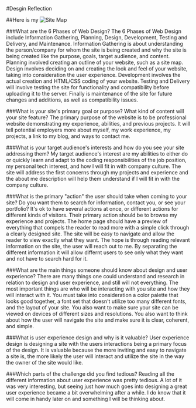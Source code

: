 #Desgin Reflection

##Here is my ![Site Map](/week-2/imgs/site-map.png)

###What are the 6 Phases of Web Design?
The 6 Phases of Web Design include Information Gathering, Planning, Design, Development, Testing and Delivery, and Maintenance. Information Gathering is about understanding the person/company for whom the site is being created and why the site is being created like the purpose, goals, target audience, and content. Planning involved creating an outline of your website, such as a site map. Design involves deciding on and creating the look and feel of your website, taking into consideration the user experience. Development involves the actual creation and HTML/CSS coding of your website. Testing and Delivery will involve testing the site for functionality and compatibility before uploading it to the server. Finally is maintenance of the site for future changes and additions, as well as compatibility issues.

###What is your site's primary goal or purpose? What kind of content will your site feature?
The primary purpose of the website is to be professional website demonstrating my experience, abilities, and previous projects. It will tell potential employers more about myself, my work experience, my projects, a link to my blog, and ways to contact me.

###What is your target audience's interests and how do you see your site addressing them?
My target audience's interest are my abilities to either do or quickly learn and adapt to the coding responsibilities of the job position, my personal tech interest, and how I will fit in with company culture. The site will address the first concerns through my projects and experience and the about me description will help them understand if I will fit in with the company culture.

###What is the primary "action" the user should take when coming to your site? Do you want them to search for information, contact you, or see your portfolio? It's ok to have several actions at once, or different actions for different kinds of visitors.
Their primary action should be to browse my experience and projects. The home page should have a preview of everything that compels the reader to read more with a simple click through a clearly designed site. The site will be easy to navigate and allow the reader to view exactly what they want. The hope is through reading relevant information on the site, the user will reach out to me. By separating the different information it will allow differnt users to see only what they want and not have to search hard for it.

###What are the main things someone should know about design and user experience?
There are many things one could understand and research in relation to design and user experience, and still will not everything. The most important things are who will be interacting with you site and how they will interact with it. You must take into consideration a color palette that looks good together, a font set that doesn't utilize too many different fonts, and the layout of your site. You also want to make sure your site can be viewed on devices of different sizes and resolutions. You also want to think about how the user will navigate the site and make sure it is clear, coherent, and simple.

###What is user experience design and why is it valuable?
User experience design is designing a site with the users interactions being a primary focus of the design. It is valuable because the more inviting and easy to navigate a site is, the more likely the user will interact and utilize the site in the way the owner of the site would like.

###Which parts of the challenge did you find tedious?
Reading all the different information about user experience was pretty tedious. A lot of it was very interesting, but seeing just how much goes into designing a great user experience became a bit overwhelming after a while. I do know that it will come in handy later on and something I will be thinking about.